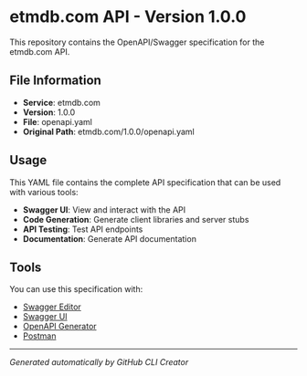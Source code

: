 # etmdb.com API - Version 1.0.0

This repository contains the OpenAPI/Swagger specification for the etmdb.com API.

## File Information

- **Service**: etmdb.com
- **Version**: 1.0.0
- **File**: openapi.yaml
- **Original Path**: etmdb.com/1.0.0/openapi.yaml

## Usage

This YAML file contains the complete API specification that can be used with various tools:

- **Swagger UI**: View and interact with the API
- **Code Generation**: Generate client libraries and server stubs
- **API Testing**: Test API endpoints
- **Documentation**: Generate API documentation

## Tools

You can use this specification with:

- [Swagger Editor](https://editor.swagger.io/)
- [Swagger UI](https://swagger.io/tools/swagger-ui/)
- [OpenAPI Generator](https://openapi-generator.tech/)
- [Postman](https://www.postman.com/)

---

*Generated automatically by GitHub CLI Creator*
